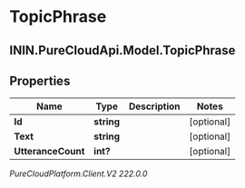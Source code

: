 # TopicPhrase

## ININ.PureCloudApi.Model.TopicPhrase

## Properties

|Name | Type | Description | Notes|
|------------ | ------------- | ------------- | -------------|
| **Id** | **string** |  | [optional] |
| **Text** | **string** |  | [optional] |
| **UtteranceCount** | **int?** |  | [optional] |



_PureCloudPlatform.Client.V2 222.0.0_
